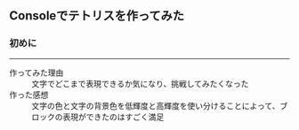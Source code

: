 ## Consoleでテトリスを作ってみた  
  
### 初めに  
---
<dl>
  <dt>作ってみた理由</dt>
  <dd>文字でどこまで表現できるか気になり、挑戦してみたくなった</dd>
  
  <dt>作った感想</dt>
  <dd>文字の色と文字の背景色を低輝度と高輝度を使い分けることによって、ブロックの表現ができたのはすごく満足</dd>
</dl>
